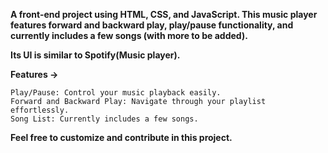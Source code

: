 **A front-end project using HTML, CSS, and JavaScript. This music player features forward and backward play, play/pause functionality, and currently includes a few songs (with more to be added).**

**Its UI is similar to Spotify(Music player).**

**Features ->**

```
Play/Pause: Control your music playback easily.
Forward and Backward Play: Navigate through your playlist effortlessly.
Song List: Currently includes a few songs.
```

**Feel free to customize and contribute in this project.**
